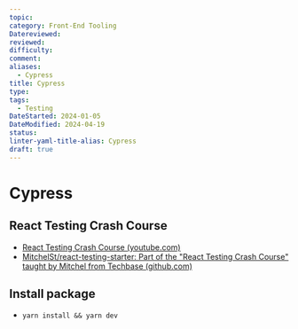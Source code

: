 ```yaml
---
topic: 
category: Front-End Tooling
Datereviewed: 
reviewed: 
difficulty: 
comment: 
aliases:
  - Cypress
title: Cypress
type: 
tags:
  - Testing
DateStarted: 2024-01-05
DateModified: 2024-04-19
status: 
linter-yaml-title-alias: Cypress
draft: true
---
```


# Cypress

## React Testing Crash Course

- [React Testing Crash Course (youtube.com)](https://www.youtube.com/watch?v=OVNjsIto9xM)
- [MitchelSt/react-testing-starter: Part of the "React Testing Crash Course" taught by Mitchel from Techbase (github.com)](https://github.com/MitchelSt/react-testing-starter)

## Install package

- `yarn install && yarn dev`
